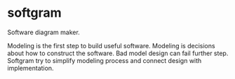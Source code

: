# softgram

Software diagram maker.

Modeling is the first step to build useful software. Modeling is decisions about how to construct the software. Bad model design can fail further step. Softgram try to simplify modeling process and connect design with implementation. 

